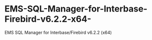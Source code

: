 # EMS-SQL-Manager-for-Interbase-Firebird-v6.2.2-x64-
EMS SQL Manager for Interbase/Firebird v6.2.2 (x64)
